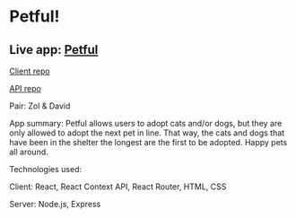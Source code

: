 # Petful!

Live app: 
[Petful](https://petfulzoldavid-drf9vbud4.now.sh)
-----------------------------------------------------


[Client repo](https://github.com/thinkful-ei-armadillo/zol-david-petful-client)
 
[API repo](https://github.com/thinkful-ei-armadillo/zol-david-petful)

Pair: Zol & David

App summary:
Petful allows users to adopt cats and/or dogs, but they are only allowed to adopt the next pet in line. That way, the cats and dogs that have been in the shelter the longest are the first to be adopted. Happy pets all around. 

Technologies used:

Client: React, React Context API, React Router, HTML, CSS

Server: Node.js, Express
